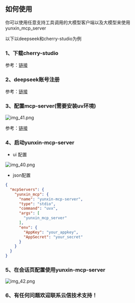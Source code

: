 
## 如何使用

你可以使用任意支持工具调用的大模型客户端以及大模型来使用yunxin_mcp_server

以下以deepseek和cherry-studio为例

### 1、下载cherry-studio

参考：[链接](https://cherry-ai.com/download)

### 2、deepseek账号注册

参考：[链接](https://www.deepseek.com/)

### 3、配置mcp-server(需要安装uv环境)

![img_41.png](img_41.png)

参考：[链接](https://docs.cherry-ai.com/advanced-basic/mcp)

### 4、启动yunxin-mcp-server

* ui 配置

![img_40.png](img_40.png)


* json配置

```json
{
  "mcpServers": {
    "yunxin_mcp": {
      "name": "yunxin-mcp-server",
      "type": "stdio",
      "command": "uvx",
      "args": [
        "yunxin_mcp_server"
      ],
      "env": {
        "AppKey": "your_appkey",
        "AppSecret": "your_secret"
      }
    }
  }
}
```

### 5、在会话页配置使用yunxin-mcp-server

![img_42.png](img_42.png)

### 6、有任何问题欢迎联系云信技术支持！